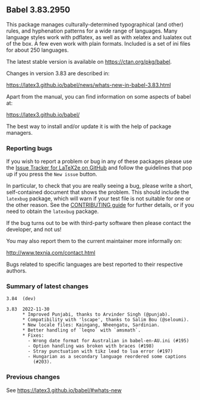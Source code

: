 ## Babel 3.83.2950

This package manages culturally-determined typographical (and other)
rules, and hyphenation patterns for a wide range of languages. Many
language styles work with pdflatex, as well as with xelatex and
lualatex out of the box. A few even work with plain formats. Included
is a set of ini files for about 250 languages.

The latest stable version is available on <https://ctan.org/pkg/babel>.

Changes in version 3.83 are described in:

https://latex3.github.io/babel/news/whats-new-in-babel-3.83.html

Apart from the manual, you can find information on some aspects of babel at:

https://latex3.github.io/babel/

The best way to install and/or update it is with the help of package
managers.

### Reporting bugs

If you wish to report a problem or bug in any of these packages please
use the
[Issue Tracker for LaTeX2e on GitHub](https://github.com/latex3/babel/issues)
and follow the guidelines that pop up if you press the `New issue`
button.

In particular, to check that you are really seeing a bug, please write
a short, self-contained document that shows the problem. This should
include the `latexbug` package, which will warn if your test file is
not suitable for one or the other reason. See the
[CONTRIBUTING guide](https://github.com/latex3/latex2e/blob/master/CONTRIBUTING.md)
for further details, or if you need to obtain the `latexbug` package.

If the bug turns out to be with third-party software then please
contact the developer, and not us!

You may also report them to the current maintainer more informally on:

   http://www.texnia.com/contact.html

Bugs related to specific languages are best reported to their
respective authors.

### Summary of latest changes
```
3.84  (dev)

3.83  2022-11-30
      * Improved Punjabi, thanks to Arvinder Singh (@punjab).
      * Compatibility with 'lscape', thanks to Salim Bou (@seloumi).
      * New locale files: Kaingang, Nheengatu, Sardinian.
      * Better handling of `leqno` with `amsmath`.
      * Fixes:
        - Wrong date format for Australian in babel-en-AU.ini (#195)
        - Option handling was broken with braces (#198)
        - Stray punctuation with tikz lead to lua error (#197)
        - Hungarian as a secondary language reordered some captions
          (#203).
```

### Previous changes

See https://latex3.github.io/babel/#whats-new
